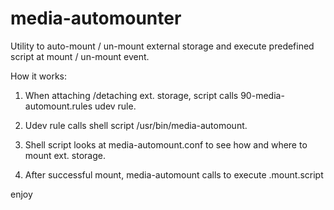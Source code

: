 media-automounter
===========================

Utility to auto-mount / un-mount external storage and execute predefined script at
mount / un-mount event.

How it works:

1. When attaching /detaching ext. storage, script calls 90-media-automount.rules
udev rule.

2. Udev rule calls shell script /usr/bin/media-automount.

3. Shell script looks at media-automount.conf to see how and where to mount ext. storage.

4. After successful mount, media-automount calls to execute <disk label>.mount.script

enjoy

